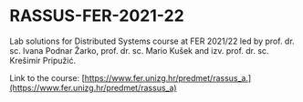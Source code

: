 # RASSUS-FER-2021-22
Lab solutions for Distributed Systems course at FER 2021/22 led by prof. dr. sc. Ivana Podnar Žarko, prof. dr. sc. Mario Kušek and izv. prof. dr. sc. Krešimir Pripužić.

Link to the course: [https://www.fer.unizg.hr/predmet/rassus_a.](https://www.fer.unizg.hr/predmet/rassus_a)
